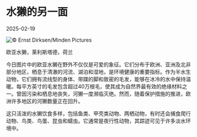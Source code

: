 # 水獭的另一面

2025-02-19

![](https://cn.bing.com/th?id=OHR.IceHoleOtter_ZH-CN0106321041_UHD.jpg "© Ernst Dirksen/Minden Pictures")

欧亚水獭，莱利斯塔德，荷兰

今日图片中的欧亚水獭在野外不仅仅是可爱的象征。它们分布于欧洲、亚洲及北非部分地区，栖息于清澈的河流、湖泊和湿地，是环境健康的重要指标。作为半水生动物，它们拥有流线型的身体、带蹼的脚和致密的毛发，能够在冰冷的水中保持温暖。每平方英寸的毛发包含超过40万根毛，使其成为自然界最有效的绝缘材料之一。曾因污染和栖息地丧失，河獭一度濒临灭绝。然而，随着保护措施的推进，欧洲许多地区的河獭数量正在回升。

这只活泼的水獭饮食多样，包括鱼类、甲壳类动物、两栖动物，有时还会捕食爬行动物、鸟类、鸟蛋、昆虫和蠕虫。它通常是夜行性动物，其踪迹可见于许多淡水环境中。

